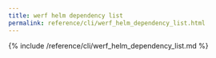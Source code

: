 ```yaml
---
title: werf helm dependency list
permalink: reference/cli/werf_helm_dependency_list.html
---
```


{% include /reference/cli/werf_helm_dependency_list.md %}

